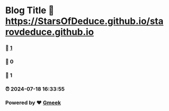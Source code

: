 # Blog Title :link: https://StarsOfDeduce.github.io/starovdeduce.github.io 
### :page_facing_up: [1](https://StarsOfDeduce.github.io/starovdeduce.github.io/tag.html) 
### :speech_balloon: 0 
### :hibiscus: 1 
### :alarm_clock: 2024-07-18 16:33:55 
### Powered by :heart: [Gmeek](https://github.com/Meekdai/Gmeek)
